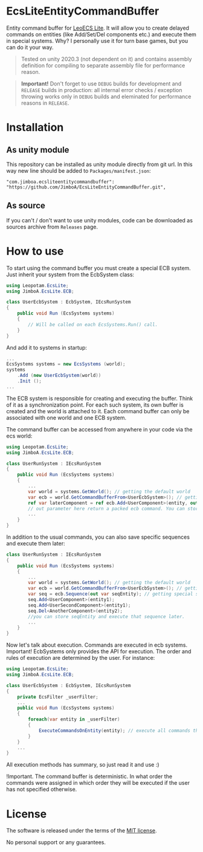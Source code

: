 # EcsLiteEntityCommandBuffer
Entity command buffer for [LeoECS Lite](https://github.com/Leopotam/ecslite).
It will allow you to create delayed commands on entities (like Add/Set/Del components etc.) and execute them in special systems.
Why? I personally use it for turn base games, but you can do it your way.

> Tested on unity 2020.3 (not dependent on it) and contains assembly definition for compiling to separate assembly file for performance reason.

> **Important!** Don't forget to use `DEBUG` builds for development and `RELEASE` builds in production: all internal error checks / exception throwing works only in `DEBUG` builds and eleminated for performance reasons in `RELEASE`.

# Installation

## As unity module
This repository can be installed as unity module directly from git url. In this way new line should be added to `Packages/manifest.json`:
```
"com.jimboa.ecsliteentitycommandbuffer": "https://github.com/JimboA/EcsLiteEntityCommandBuffer.git",
```

## As source
If you can't / don't want to use unity modules, code can be downloaded as sources archive from `Releases` page.

# How to use
To start using the command buffer you must create a special ECB system. Just inherit your system from the EcbSystem class:
```csharp
using Leopotam.EcsLite;
using JimboA.EcsLite.ECB;

class UserEcbSystem : EcbSystem, IEcsRunSystem
{   
    public void Run (EcsSystems systems) 
    {
        // Will be called on each EcsSystems.Run() call.
    }
}
```
And add it to systems in startup:
```csharp
...
EcsSystems systems = new EcsSystems (world);
systems
    .Add (new UserEcbSystem(world))
    .Init ();
...
```
The ECB system is responsible for creating and executing the buffer. Think of it as a synchronization point. For each such system, its own buffer is created and the world is attached to it. Each command buffer can only be associated with one world and one ECB system.

The command buffer can be accessed from anywhere in your code via the ecs world:
```csharp
using Leopotam.EcsLite;
using JimboA.EcsLite.ECB;

class UserRunSystem : IEcsRunSystem
{   
    public void Run (EcsSystems systems) 
    {
        ...
        var world = systems.GetWorld(); // getting the default world
        var ecb = world.GetCommandBufferFrom<UserEcbSystem>(); // getting buffer from your EcbSystem
        ref var laterComponent = ref ecb.Add<UserComponent>(entity, out var cmdEntity) // when buffer will be executed a UserComponent will be added to entity
        // out parameter here return a packed ecb command. You can store it and execute that particular command later. Or just ignore it with out _
        ...
    }
}
```
In addition to the usual commands, you can also save specific sequences and execute them later:
```csharp
class UserRunSystem : IEcsRunSystem
{   
    public void Run (EcsSystems systems) 
    {
        ...
        var world = systems.GetWorld(); // getting the default world
        var ecb = world.GetCommandBufferFrom<UserEcbSystem>(); // getting buffer from your EcbSystem
        var seq = ecb.Sequence(out var seqEntity); // getting special sequence
        seq.Add<UserComponent>(entity1);
        seq.Add<UserSecondComponent>(entity1);
        seq.Del<AnotherComponent>(entity2);
        //you can store seqEntity and execute that sequence later.
        ...
    }
}
```
Now let's talk about execution.
Commands are executed in ecb systems. 
Important! EcbSystems only provides the API for execution. The order and rules of execution are determined by the user.
For instance:
```csharp
using Leopotam.EcsLite;
using JimboA.EcsLite.ECB;

class UserEcbSystem : EcbSystem, IEcsRunSystem
{   
    private EcsFilter _userFilter;
    ...
    public void Run (EcsSystems systems) 
    {
        foreach(var entity in _userFilter)
        {
            ExecuteCommandsOnEntity(entity); // execute all commands that belong to the entity
        }    
    }
    ...
}
```
All execution methods has summary, so just read it and use :)

!Important. The command buffer is deterministic. In what order the commands were assigned in which order they will be executed if the user has not specified otherwise.

# License
The software is released under the terms of the [MIT license](./LICENSE.md).

No personal support or any guarantees.
